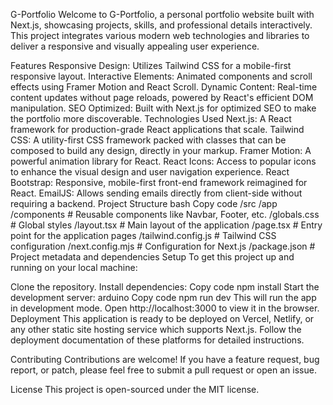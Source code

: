 G-Portfolio
Welcome to G-Portfolio, a personal portfolio website built with Next.js, showcasing projects, skills, and professional details interactively. This project integrates various modern web technologies and libraries to deliver a responsive and visually appealing user experience.

Features
Responsive Design: Utilizes Tailwind CSS for a mobile-first responsive layout.
Interactive Elements: Animated components and scroll effects using Framer Motion and React Scroll.
Dynamic Content: Real-time content updates without page reloads, powered by React's efficient DOM manipulation.
SEO Optimized: Built with Next.js for optimized SEO to make the portfolio more discoverable.
Technologies Used
Next.js: A React framework for production-grade React applications that scale.
Tailwind CSS: A utility-first CSS framework packed with classes that can be composed to build any design, directly in your markup.
Framer Motion: A powerful animation library for React.
React Icons: Access to popular icons to enhance the visual design and user navigation experience.
React Bootstrap: Responsive, mobile-first front-end framework reimagined for React.
EmailJS: Allows sending emails directly from client-side without requiring a backend.
Project Structure
bash
Copy code
/src
  /app
    /components        # Reusable components like Navbar, Footer, etc.
  /globals.css         # Global styles
  /layout.tsx          # Main layout of the application
  /page.tsx            # Entry point for the application pages
/tailwind.config.js    # Tailwind CSS configuration
/next.config.mjs       # Configuration for Next.js
/package.json          # Project metadata and dependencies
Setup
To get this project up and running on your local machine:

Clone the repository.
Install dependencies:
Copy code
npm install
Start the development server:
arduino
Copy code
npm run dev
This will run the app in development mode. Open http://localhost:3000 to view it in the browser.
Deployment
This application is ready to be deployed on Vercel, Netlify, or any other static site hosting service which supports Next.js. Follow the deployment documentation of these platforms for detailed instructions.

Contributing
Contributions are welcome! If you have a feature request, bug report, or patch, please feel free to submit a pull request or open an issue.

License
This project is open-sourced under the MIT license.

